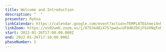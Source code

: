 ```yaml
---
title: Welcome and Introduction
description: "  "
presenter: Ryhna
linkCalendar: https://calendar.google.com/event?action=TEMPLATE&tmeid=NHZobGd0YXNwcmsxc29nOWhuNjV2azdzdWsgbGVzeWFAZW52aXNpb25tYW5hZ2VtZW50LmNvbQ&tmsrc=lesya%40envisionmanagement.com
linkZoom: https://us02web.zoom.us/j/87534481475?pwd=cUF0dHJDSjFGVXNqTnNiNm9HSC9NUT09
start: 2022-01-26T17:00:00.000Z
end: 2022-01-26T17:10:00.000Z
phaseNumber: 1
---
```


